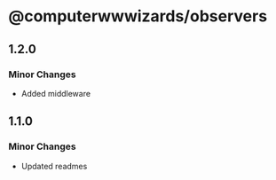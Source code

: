 # @computerwwwizards/observers

## 1.2.0

### Minor Changes

- Added middleware

## 1.1.0

### Minor Changes

- Updated readmes
